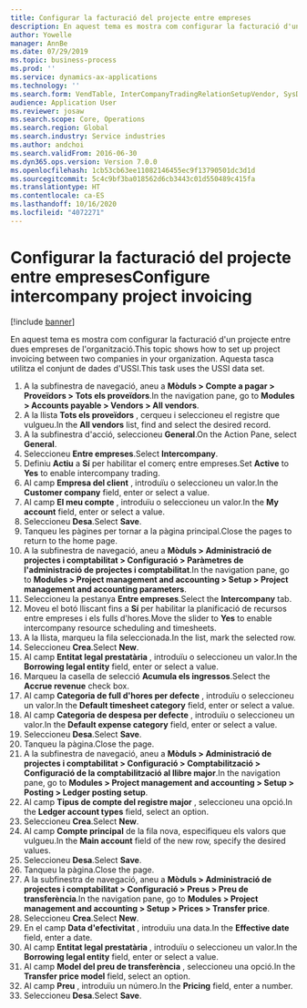 ```yaml
---
title: Configurar la facturació del projecte entre empreses
description: En aquest tema es mostra com configurar la facturació d'un projecte entre dues empreses de l'organització.
author: Yowelle
manager: AnnBe
ms.date: 07/29/2019
ms.topic: business-process
ms.prod: ''
ms.service: dynamics-ax-applications
ms.technology: ''
ms.search.form: VendTable, InterCompanyTradingRelationSetupVendor, SysDataAreaSelectLookup, ProjParameters, ProjPosting, ProjTransferPrice
audience: Application User
ms.reviewer: josaw
ms.search.scope: Core, Operations
ms.search.region: Global
ms.search.industry: Service industries
ms.author: andchoi
ms.search.validFrom: 2016-06-30
ms.dyn365.ops.version: Version 7.0.0
ms.openlocfilehash: 1cb53cb63ee11082146455ec9f13790501dc3d1d
ms.sourcegitcommit: 5c4c9bf3ba018562d6cb3443c01d550489c415fa
ms.translationtype: HT
ms.contentlocale: ca-ES
ms.lasthandoff: 10/16/2020
ms.locfileid: "4072271"
---
```

# <a name="configure-intercompany-project-invoicing"></a><span data-ttu-id="dfa62-103">Configurar la facturació del projecte entre empreses</span><span class="sxs-lookup"><span data-stu-id="dfa62-103">Configure intercompany project invoicing</span></span>

[!include [banner](../../includes/banner.md)]

<span data-ttu-id="dfa62-104">En aquest tema es mostra com configurar la facturació d'un projecte entre dues empreses de l'organització.</span><span class="sxs-lookup"><span data-stu-id="dfa62-104">This topic shows how to set up project invoicing between two companies in your organization.</span></span> <span data-ttu-id="dfa62-105">Aquesta tasca utilitza el conjunt de dades d'USSI.</span><span class="sxs-lookup"><span data-stu-id="dfa62-105">This task uses the USSI data set.</span></span>

1. <span data-ttu-id="dfa62-106">A la subfinestra de navegació, aneu a **Mòduls > Compte a pagar > Proveïdors > Tots els proveïdors**.</span><span class="sxs-lookup"><span data-stu-id="dfa62-106">In the navigation pane, go to **Modules > Accounts payable > Vendors > All vendors**.</span></span>
2. <span data-ttu-id="dfa62-107">A la llista **Tots els proveïdors** , cerqueu i seleccioneu el registre que vulgueu.</span><span class="sxs-lookup"><span data-stu-id="dfa62-107">In the **All vendors** list, find and select the desired record.</span></span>
3. <span data-ttu-id="dfa62-108">A la subfinestra d'acció, seleccioneu **General**.</span><span class="sxs-lookup"><span data-stu-id="dfa62-108">On the Action Pane, select **General**.</span></span>
4. <span data-ttu-id="dfa62-109">Seleccioneu **Entre empreses**.</span><span class="sxs-lookup"><span data-stu-id="dfa62-109">Select **Intercompany**.</span></span>
5. <span data-ttu-id="dfa62-110">Definiu **Actiu** a **Sí** per habilitar el comerç entre empreses.</span><span class="sxs-lookup"><span data-stu-id="dfa62-110">Set **Active** to **Yes** to enable intercompany trading.</span></span>
6. <span data-ttu-id="dfa62-111">Al camp **Empresa del client** , introduïu o seleccioneu un valor.</span><span class="sxs-lookup"><span data-stu-id="dfa62-111">In the **Customer company** field, enter or select a value.</span></span>
7. <span data-ttu-id="dfa62-112">Al camp **El meu compte** , introduïu o seleccioneu un valor.</span><span class="sxs-lookup"><span data-stu-id="dfa62-112">In the **My account** field, enter or select a value.</span></span>
8. <span data-ttu-id="dfa62-113">Seleccioneu **Desa**.</span><span class="sxs-lookup"><span data-stu-id="dfa62-113">Select **Save**.</span></span>
9. <span data-ttu-id="dfa62-114">Tanqueu les pàgines per tornar a la pàgina principal.</span><span class="sxs-lookup"><span data-stu-id="dfa62-114">Close the pages to return to the home page.</span></span>
10. <span data-ttu-id="dfa62-115">A la subfinestra de navegació, aneu a **Mòduls > Administració de projectes i comptabilitat > Configuració > Paràmetres de l'administració de projectes i comptabilitat**.</span><span class="sxs-lookup"><span data-stu-id="dfa62-115">In the navigation pane, go to **Modules > Project management and accounting > Setup > Project management and accounting parameters**.</span></span>
11. <span data-ttu-id="dfa62-116">Seleccioneu la pestanya **Entre empreses**.</span><span class="sxs-lookup"><span data-stu-id="dfa62-116">Select the **Intercompany** tab.</span></span>
12. <span data-ttu-id="dfa62-117">Moveu el botó lliscant fins a **Sí** per habilitar la planificació de recursos entre empreses i els fulls d'hores.</span><span class="sxs-lookup"><span data-stu-id="dfa62-117">Move the slider to **Yes** to enable intercompany resource scheduling and timesheets.</span></span>
13. <span data-ttu-id="dfa62-118">A la llista, marqueu la fila seleccionada.</span><span class="sxs-lookup"><span data-stu-id="dfa62-118">In the list, mark the selected row.</span></span>
14. <span data-ttu-id="dfa62-119">Seleccioneu **Crea**.</span><span class="sxs-lookup"><span data-stu-id="dfa62-119">Select **New**.</span></span>
15. <span data-ttu-id="dfa62-120">Al camp **Entitat legal prestatària** , introduïu o seleccioneu un valor.</span><span class="sxs-lookup"><span data-stu-id="dfa62-120">In the **Borrowing legal entity** field, enter or select a value.</span></span>
16. <span data-ttu-id="dfa62-121">Marqueu la casella de selecció **Acumula els ingressos**.</span><span class="sxs-lookup"><span data-stu-id="dfa62-121">Select the **Accrue revenue** check box.</span></span>
17. <span data-ttu-id="dfa62-122">Al camp **Categoria de full d'hores per defecte** , introduïu o seleccioneu un valor.</span><span class="sxs-lookup"><span data-stu-id="dfa62-122">In the **Default timesheet category** field, enter or select a value.</span></span>
18. <span data-ttu-id="dfa62-123">Al camp **Categoria de despesa per defecte** , introduïu o seleccioneu un valor.</span><span class="sxs-lookup"><span data-stu-id="dfa62-123">In the **Default expense category** field, enter or select a value.</span></span>
19. <span data-ttu-id="dfa62-124">Seleccioneu **Desa**.</span><span class="sxs-lookup"><span data-stu-id="dfa62-124">Select **Save**.</span></span>
20. <span data-ttu-id="dfa62-125">Tanqueu la pàgina.</span><span class="sxs-lookup"><span data-stu-id="dfa62-125">Close the page.</span></span>
21. <span data-ttu-id="dfa62-126">A la subfinestra de navegació, aneu a **Mòduls > Administració de projectes i comptabilitat > Configuració > Comptabilització > Configuració de la comptabilització al llibre major**.</span><span class="sxs-lookup"><span data-stu-id="dfa62-126">In the navigation pane, go to **Modules > Project management and accounting > Setup > Posting > Ledger posting setup**.</span></span>
22. <span data-ttu-id="dfa62-127">Al camp **Tipus de compte del registre major** , seleccioneu una opció.</span><span class="sxs-lookup"><span data-stu-id="dfa62-127">In the **Ledger account types** field, select an option.</span></span>
23. <span data-ttu-id="dfa62-128">Seleccioneu **Crea**.</span><span class="sxs-lookup"><span data-stu-id="dfa62-128">Select **New**.</span></span>
24. <span data-ttu-id="dfa62-129">Al camp **Compte principal** de la fila nova, especifiqueu els valors que vulgueu.</span><span class="sxs-lookup"><span data-stu-id="dfa62-129">In the **Main account** field of the new row, specify the desired values.</span></span>
25. <span data-ttu-id="dfa62-130">Seleccioneu **Desa**.</span><span class="sxs-lookup"><span data-stu-id="dfa62-130">Select **Save**.</span></span>
26. <span data-ttu-id="dfa62-131">Tanqueu la pàgina.</span><span class="sxs-lookup"><span data-stu-id="dfa62-131">Close the page.</span></span>
27. <span data-ttu-id="dfa62-132">A la subfinestra de navegació, aneu a **Mòduls > Administració de projectes i comptabilitat > Configuració > Preus > Preu de transferència**.</span><span class="sxs-lookup"><span data-stu-id="dfa62-132">In the navigation pane, go to **Modules > Project management and accounting > Setup > Prices > Transfer price**.</span></span>
28. <span data-ttu-id="dfa62-133">Seleccioneu **Crea**.</span><span class="sxs-lookup"><span data-stu-id="dfa62-133">Select **New**.</span></span>
29. <span data-ttu-id="dfa62-134">En el camp **Data d'efectivitat** , introduïu una data.</span><span class="sxs-lookup"><span data-stu-id="dfa62-134">In the **Effective date** field, enter a date.</span></span>
30. <span data-ttu-id="dfa62-135">Al camp **Entitat legal prestatària** , introduïu o seleccioneu un valor.</span><span class="sxs-lookup"><span data-stu-id="dfa62-135">In the **Borrowing legal entity** field, enter or select a value.</span></span>
31. <span data-ttu-id="dfa62-136">Al camp **Model del preu de transferència** , seleccioneu una opció.</span><span class="sxs-lookup"><span data-stu-id="dfa62-136">In the **Transfer price model** field, select an option.</span></span>
32. <span data-ttu-id="dfa62-137">Al camp **Preu** , introduïu un número.</span><span class="sxs-lookup"><span data-stu-id="dfa62-137">In the **Pricing** field, enter a number.</span></span>
33. <span data-ttu-id="dfa62-138">Seleccioneu **Desa**.</span><span class="sxs-lookup"><span data-stu-id="dfa62-138">Select **Save**.</span></span>

